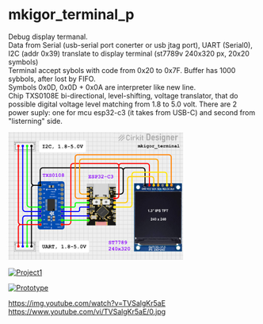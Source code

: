 # mkigor_terminal_p
Debug display termanal.<br>
Data from Serial (usb-serial port conerter or usb jtag port), UART (Serial0), I2C (addr 0x39) translate to display terminal (st7789v 240x320 px, 20x20 symbols)<br>
Terminal accept sybols with code from 0x20 to 0x7F. Buffer has 1000 sybbols, after lost by FIFO.<br>
Symbols 0x0D, 0x0D + 0x0A are interpreter like new line.<br>
Chip TXS0108E bi-directional, level-shifting, voltage translator, that do possible digital voltage level matching from 1.8 to 5.0 volt. There are 2 power suply: one for mcu esp32-c3 (it takes from USB-C) and second from "listerning" side.<br> 

<img src="images/mkigor_terminal.png" alt="Scheme" style="width:70%; height:auto;"><BR>

[![Project1](https://img.youtube.com/vi/hlpVMd4tN6c/0.jpg)](https://www.youtube.com/watch?v=hlpVMd4tN6c) <BR>

[![Prototype](https://img.youtube.com/vi/TVSalgKr5aE/0.jpg)](https://www.youtube.com/watch?v=TVSalgKr5aE) <BR>

https://img.youtube.com/watch?v=TVSalgKr5aE<br>
https://www.youtube.com/vi/TVSalgKr5aE/0.jpg<br>
